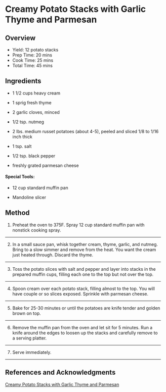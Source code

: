 # Creamy Potato Stacks with Garlic Thyme and Parmesan

## Overview

- Yield: 12 potato stacks
- Prep Time: 20 mins
- Cook Time: 25 mins
- Total Time: 45 mins

## Ingredients

- 1 1/2 cups heavy cream

- 1 sprig fresh thyme

- 2 garlic cloves, minced

- 1/2 tsp. nutmeg

- 2 lbs. medium russet potatoes (about 4-5), peeled and sliced 1/8 to 1/16 inch thick

- 1 tsp. salt

- 1/2 tsp. black pepper

- freshly grated parmesan cheese

#### Special Tools:

- 12 cup standard muffin pan

- Mandoline slicer

## Method

1. Preheat the oven to 375F. Spray 12 cup standard muffin pan with nonstick cooking spray.
---

2. In a small sauce pan, whisk together cream, thyme, garlic, and nutmeg. Bring to a slow simmer and remove from the heat. You want the cream just heated through. Discard the thyme.
---

3. Toss the potato slices with salt and pepper and layer into stacks in the prepared muffin cups, filling each one to the top but not over the top.
---

4. Spoon cream over each potato stack, filling almost to the top. You will have couple or so slices exposed. Sprinkle with parmesan cheese.
---

5. Bake for 25-30 minutes or until the potatoes are knife tender and golden brown on top.
---

6. Remove the muffin pan from the oven and let sit for 5 minutes. Run a knife around the edges to loosen up the stacks and carefully remove to a serving platter.
---

7. Serve immediately.
---

## References and Acknowledgments

[Creamy Potato Stacks with Garlic Thyme and Parmesan](https://www.littlebroken.com/creamy-potato-stacks-with-garlic-thyme-and-parmesan/)
